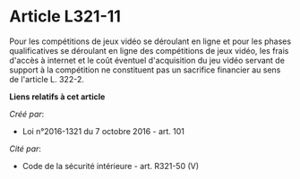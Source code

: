 # Article L321-11

Pour les compétitions de jeux vidéo se déroulant en ligne et pour les phases qualificatives se déroulant en ligne des
compétitions de jeux vidéo, les frais d'accès à internet et le coût éventuel d'acquisition du jeu vidéo servant de support à
la compétition ne constituent pas un sacrifice financier au sens de l'article L. 322-2.

**Liens relatifs à cet article**

_Créé par_:

  - Loi n°2016-1321 du 7 octobre 2016 - art. 101

_Cité par_:

  - Code de la sécurité intérieure - art. R321-50 (V)
